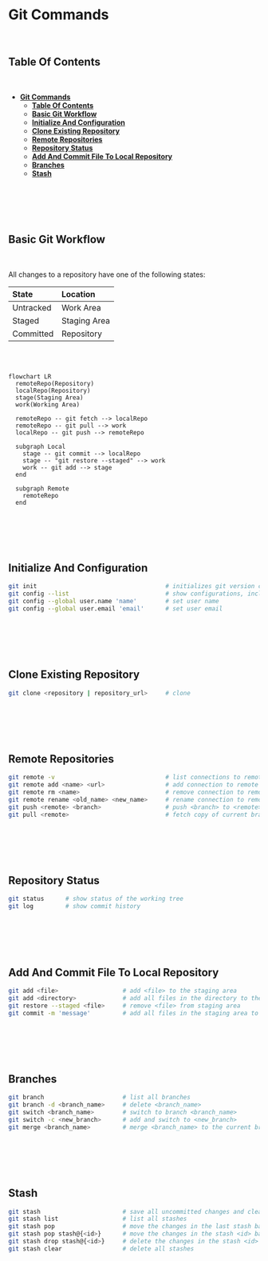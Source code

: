 # **Git Commands**
<br>

## **Table Of Contents**
<br>

- [**Git Commands**](#git-commands)
  - [**Table Of Contents**](#table-of-contents)
  - [**Basic Git Workflow**](#basic-git-workflow)
  - [**Initialize And Configuration**](#initialize-and-configuration)
  - [**Clone Existing Repository**](#clone-existing-repository)
  - [**Remote Repositories**](#remote-repositories)
  - [**Repository Status**](#repository-status)
  - [**Add And Commit File To Local Repository**](#add-and-commit-file-to-local-repository)
  - [**Branches**](#branches)
  - [**Stash**](#stash)

<br>
<br>
<br>
<br>

## **Basic Git Workflow**
<br>

All changes to a repository have one of the following states:

|State     |Location     |
|:---------|:------------|
|Untracked |Work Area    |
|Staged    |Staging Area |
|Committed |Repository   |

<br>
<br>

```mermaid
flowchart LR
  remoteRepo(Repository)
  localRepo(Repository)
  stage(Staging Area)
  work(Working Area)

  remoteRepo -- git fetch --> localRepo
  remoteRepo -- git pull --> work
  localRepo -- git push --> remoteRepo

  subgraph Local
    stage -- git commit --> localRepo
    stage -- "git restore --staged" --> work
    work -- git add --> stage
  end

  subgraph Remote 
    remoteRepo
  end
```

<br>
<br>
<br>
<br>

## **Initialize And Configuration**

```bash
git init                                    # initializes git version control for current working directory
git config --list                           # show configurations, including user and email
git config --global user.name 'name'        # set user name
git config --global user.email 'email'      # set user email	
```

<br>
<br>
<br>
<br>

## **Clone Existing Repository**

```bash
git clone <repository | repository_url>     # clone
```

<br>
<br>
<br>
<br>

## **Remote Repositories**

```bash
git remote -v                               # list connections to remote repositories with url
git remote add <name> <url>                 # add connection to remote repository
git remote rm <name>                        # remove connection to remote repository 
git remote rename <old_name> <new_name>     # rename connection to remote repository
git push <remote> <branch>                  # push <branch> to <remote>
git pull <remote>                           # fetch copy of current branch from <remote> to the local repository
```

<br>
<br>
<br>
<br>

## **Repository Status**

```bash
git status      # show status of the working tree
git log         # show commit history
```

<br>
<br>
<br>
<br>

## **Add And Commit File To Local Repository**

```bash
git add <file>                  # add <file> to the staging area
git add <directory>             # add all files in the directory to the staging area
git restore --staged <file>     # remove <file> from staging area
git commit -m 'message'         # add all files in the staging area to the project
```

<br>
<br>
<br>
<br>

## **Branches**

```bash
git branch                      # list all branches
git branch -d <branch_name>     # delete <branch_name>
git switch <branch_name>        # switch to branch <branch_name>
git switch -c <new_branch>      # add and switch to <new_branch>
git merge <branch_name>         # merge <branch_name> to the current branch
```

<br>
<br>
<br>
<br>

## **Stash**

```bash
git stash                       # save all uncommitted changes and clear the staging area
git stash list                  # list all stashes
git stash pop                   # move the changes in the last stash back into the staging area
git stash pop stash@{<id>}      # move the changes in the stash <id> back into the staging area
git stash drop stash@{<id>}     # delete the changes in the stash <id>
git stash clear                 # delete all stashes
```

<!-- 

  === Configuration ===
  - git config --global core.editor:    specify the editor git uses


  === Ignoring Files ===
  - .gitignore file
    - #: comment
    - glob pattern [abc]: match any character inside brackets
    - negate pattern: !
    - *: matches any number of characters including zero
    - ?: matches single character


  === git diff ===
  - git diff:             see only unstaged changes
  - git diff --staged:    see only staged changes


  === git commit ===
  - git commit:           launch editor to add commit message
  - git commit -m <message>
  - git commit -a         add all tracked files to the staging area and commits


  === Remove File ===
  - git rm path/to/file             removes file from staging area

  




-->